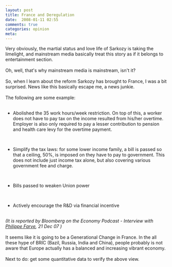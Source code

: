 ```yaml
---
layout: post
title: France and Deregulation
date:  2008-01-11 02:55
comments: true
categories: opinion
meta: 
---
```

Very obviously, the martial status and love life of Sarkozy is taking the limelight, and mainstream media basically treat this story as if it belongs to entertainment section.<br /><br />Oh, well, that's why mainstream media is mainstream, isn't it?<br /><br />So, when I learn about the reform Sarkozy has brought to France, I was a bit surprised. News like this basically escape me, a news junkie.<br /><br />The following are some example:<br /><br /><ul><li>Abolished the 35 work hours/week restriction. On top of this, a worker does not have to pay tax on the income resulted from his/her overtime. Employer is also only required to pay a lesser contribution to pension and health care levy for the overtime payment.</li></ul><br /><ul><li>Simplify the tax laws: for some lower income family, a bill is passed so that a ceiling, 50%, is imposed on they have to pay to government. This does not include just income tax alone, but also covering various government fee and charge.</li></ul><br /><ul><li>Bills passed to weaken Union power</li></ul><br /><ul><li>Actively encourage the R&amp;D via financial incentive</li></ul><br /><span style="font-style: italic;">(It is reported by </span><span style="font-style: italic;">Bloomberg on the Economy</span><span style="font-style: italic;"> Podcast - Interview with </span><a style="font-style: italic;" href="http://media.bloomberg.com/bb/avfile/BBRECON/vrs30YCrvv3s.mp3">Philippe Farve</a><span style="font-style: italic;">, 21 Dec 07 )</span><br /><br />It seems like it is going to be a Generational Change in France. In the all these hype of BRIC (Bazil, Russia, India and China), people probably is not aware that Europe actually has a balanced and increasing vibrant economy.<br /><br />Next to do: get some quantitative data to verify the above view.